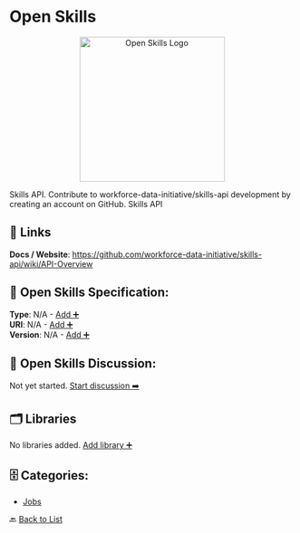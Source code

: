 # Open Skills
<p align="center">
    <img width="256" src="https://raw.githubusercontent.com/apis-list/apis-list/main/apis/open-skills/logo_256x256.png" alt="Open Skills Logo"/>
</p>
Skills API.  Contribute to workforce-data-initiative/skills-api development by creating an account on GitHub.  Skills API

##  🔗 Links
**Docs / Website**: https://github.com/workforce-data-initiative/skills-api/wiki/API-Overview

## 🧬 Open Skills Specification:
**Type**: N/A - [Add ➕](https://github.com/apis-list/apis-list/edit/main/apis.yaml#L14216)  
**URI**: N/A - [Add ➕](https://github.com/apis-list/apis-list/edit/main/apis.yaml#L14216)  
**Version**: N/A - [Add ➕](https://github.com/apis-list/apis-list/edit/main/apis.yaml#L14216)

## 💬 Open Skills Discussion:
Not yet started. [Start discussion ➡️](https://github.com/apis-list/apis-list/discussions/new)

## 🗂️ Libraries

No libraries added. [Add library ➕](https://github.com/apis-list/apis-list/edit/main/apis.yaml#L14216)    


## 🗄️ Categories:
- [Jobs](https://github.com/apis-list/apis-list#jobs-)

🔙  [Back to List](https://github.com/apis-list/apis-list)

